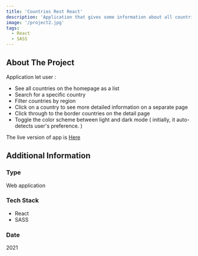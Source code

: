 ```yaml
---
title: 'Countries Rest React'
description: 'Application that gives some information about all countries in the world'
image: '/project2.jpg'
tags:
  - React
  - SASS
---
```


## About The Project

Application let user :

- See all countries on the homepage as a list
- Search for a specific country
- Filter countries by region
- Click on a country to see more detailed information on a separate page
- Click through to the border countries on the detail page
- Toggle the color scheme between light and dark mode ( initially, it auto-detects user's preference. )

The live version of app is [Here](https://countrie-rest-react.netlify.app/)

## Additional Information

### Type

Web application

### Tech Stack

- React
- SASS

### Date

2021
